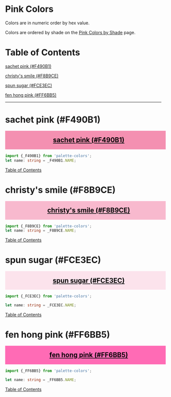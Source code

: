 <style>
  div.color-block {
    text-align: center;
  }

  .color-block {
    width: 100%;
    margin: 0;
    padding: 0.5em;
  }

  .black-pass {
    color: black;
  }

  .white-pass {
    color: white;
  }
</style>

# Pink Colors

Colors are in numeric order by hex value.

Colors are ordered by shade on the [Pink Colors by Shade](./pink-colors-shades.md) page.

# Table of Contents

[sachet pink (#F490B1)](#sachet-pink-f490b1)

[christy's smile (#F8B9CE)](#christys-smile-f8b9ce)

[spun sugar (#FCE3EC)](#spun-sugar-fce3ec)

[fen hong pink (#FF6BB5)](#fen-hong-pink-ff6bb5)

----

# sachet pink (#F490B1)

<div class="color-block" style="background: #F490B1;">
  <a href="https://coolors.co/f490b1" target="_blank" rel="noopener noreferrer">
    <h2 class="color-block black-pass">sachet pink (#F490B1)</h2>
  </a>
</div>

```typescript
import {_F490B1} from 'palette-colors';
let name: string = _F490B1.NAME;
```

[Table of Contents](#table-of-contents)

# christy's smile (#F8B9CE)

<div class="color-block" style="background: #F8B9CE;">
  <a href="https://coolors.co/f8b9ce" target="_blank" rel="noopener noreferrer">
    <h2 class="color-block black-pass">christy's smile (#F8B9CE)</h2>
  </a>
</div>

```typescript
import {_F8B9CE} from 'palette-colors';
let name: string = _F8B9CE.NAME;
```

[Table of Contents](#table-of-contents)

# spun sugar (#FCE3EC)

<div class="color-block" style="background: #FCE3EC;">
  <a href="https://coolors.co/fce3ec" target="_blank" rel="noopener noreferrer">
    <h2 class="color-block black-pass">spun sugar (#FCE3EC)</h2>
  </a>
</div>

````typescript
import {_FCE3EC} from 'palette-colors';

let name: string = _FCE3EC.NAME;
````

[Table of Contents](#table-of-contents)

# fen hong pink (#FF6BB5)

<div class="color-block" style="background: #FF6BB5;">
  <a href="https://coolors.co/ff6bb5" target="_blank" rel="noopener noreferrer">
    <h2 class="color-block black-pass">fen hong pink (#FF6BB5)</h2>
  </a>
</div>

````typescript
import {_FF6BB5} from 'palette-colors';

let name: string = _FF6BB5.NAME;
````

[Table of Contents](#table-of-contents)
